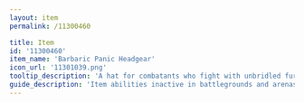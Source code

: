 ```yaml
---
layout: item
permalink: /11300460

title: Item
id: '11300460'
item_name: 'Barbaric Panic Headgear'
icon_url: '11301039.png'
tooltip_description: 'A hat for combatants who fight with unbridled fury on the battlegrounds.'
guide_description: 'Item abilities inactive in battlegrounds and arenas.'
---
```


